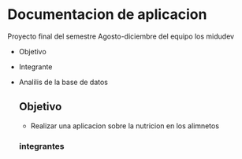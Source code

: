 # Documentacion de aplicacion 
Proyecto final del semestre Agosto-diciembre del equipo los midudev 

- Objetivo
- Integrante
- Analilis de la base de datos

  ## Objetivo
  * Realizar una aplicacion sobre la nutricion en los alimnetos

  ### integrantes 


